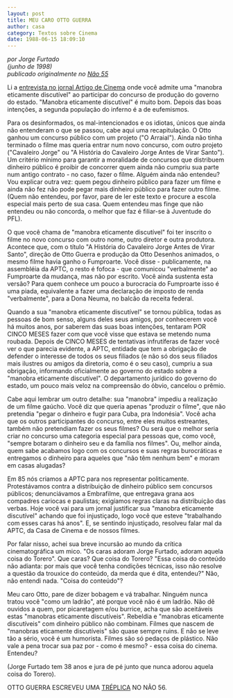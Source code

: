 ```yaml
---
layout: post
title: MEU CARO OTTO GUERRA
author: casa
category: Textos sobre Cinema
date: 1988-06-15 18:09:10
---
```

*por Jorge Furtado*\
*(junho de 1998)*\
*publicado originalmente no [Não 55](https://www.nao-til.com.br/nao-55/carotto.htm)*

Li a [entrevista no jornal Artigo de Cinema](https://www.nao-til.com.br/nao-56/ounivers.htm) onde você admite uma "manobra eticamente discutível" ao participar do concurso de produção do governo do estado. "Manobra eticamente discutível" é muito bom. Depois das boas intenções, a segunda população do inferno é a de eufemismos.

Para os desinformados, os mal-intencionados e os idiotas, únicos que ainda não entenderam o que se passou, cabe aqui uma recapitulação. O Otto ganhou um concurso público com um projeto ("O Arraial"). Ainda não tinha terminado o filme mas queria entrar num novo concurso, com outro projeto ("Cavaleiro Jorge" ou "A História do Cavaleiro Jorge Antes de Virar Santo"). Um critério mínimo para garantir a moralidade de concursos que distribuem dinheiro público é proibir de concorrer quem ainda não cumpriu sua parte num antigo contrato - no caso, fazer o filme. Alguém ainda não entendeu? Vou explicar outra vez: quem pegou dinheiro público para fazer um filme e ainda não fez não pode pegar mais dinheiro público para fazer outro filme. (Quem não entendeu, por favor, pare de ler este texto e procure a escola especial mais perto de sua casa. Quem entendeu mas finge que não entendeu ou não concorda, o melhor que faz é filiar-se à Juventude do PFL).

O que você chama de "manobra eticamente discutível" foi ter inscrito o filme no novo concurso com outro nome, outro diretor e outra produtora. Acontece que, com o título "A História do Cavaleiro Jorge Antes de Virar Santo", direção de Otto Guerra e produção da Otto Desenhos animados, o mesmo filme havia ganho o Fumproarte. Você disse - publicamente, na assembléia da APTC, o resto é fofoca - que comunicou "verbalmente" ao Fumproarte da mudança, mas não por escrito. Você ainda sustenta esta versão? Para quem conhece um pouco a burocracia do Fumproarte isso é uma piada, equivalente a fazer uma declaração de imposto de renda "verbalmente", para a Dona Neuma, no balcão da receita federal.

Quando a sua "manobra eticamente discutível" se tornou pública, todas as pessoas de bom senso, alguns deles seus amigos, por conhecerem você há muitos anos, por saberem das suas boas intenções, tentaram POR CINCO MESES fazer com que você visse que estava se metendo numa roubada. Depois de CINCO MESES de tentativas infrutíferas de fazer você ver o que parecia evidente, a APTC, entidade que tem a obrigação de defender o interesse de todos os seus filiados (e não só dos seus filiados mais ilustres ou amigos da diretoria, como é o seu caso), cumpriu a sua obrigação, informando oficialmente ao governo do estado sobre a "manobra eticamente discutível". O departamento jurídico do governo do estado, um pouco mais veloz na compreensão do óbvio, cancelou o prêmio.

Cabe aqui lembrar um outro detalhe: sua "manobra" impediu a realização de um filme gaúcho. Você diz que queria apenas "produzir o filme", que não pretendia "pegar o dinheiro e fugir para Cuba, pra Indonésia". Você acha que os outros participantes do concurso, entre eles muitos estreantes, também não pretendiam fazer os seus filmes? Ou será que o melhor seria criar no concurso uma categoria especial para pessoas que, como você, "sempre botaram o dinheiro seu e da família nos filmes". Ou, melhor ainda, quem sabe acabamos logo com os concursos e suas regras burocráticas e entregamos o dinheiro para aqueles que "não têm nenhum bem" e moram em casas alugadas?

Em 85 nós criamos a APTC para nos representar politicamente. Protestávamos contra a distribuição de dinheiro público sem concursos públicos; denunciávamos a Embrafilme, que entregava grana aos compadres cariocas e paulistas; exigíamos regras claras na distribuição das verbas. Hoje você vai para um jornal justificar sua "manobra eticamente discutível" achando que foi injustiçado, logo você que esteve "trabalhando com esses caras há anos". E, se sentindo injustiçado, resolveu falar mal da APTC, da Casa de Cinema e de nossos filmes.

Por falar nisso, achei sua breve incursão ao mundo da crítica cinematográfica um mico. "Os caras adoram Jorge Furtado, adoram aquela coisa do Torero". Que caras? Que coisa do Torero? "Essa coisa do conteúdo não adianta: por mais que você tenha condições técnicas, isso não resolve a questão da trouxice do conteúdo, da merda que é dita, entendeu?" Não, não entendi nada. "Coisa do conteúdo"?

Meu caro Otto, pare de dizer bobagem e vá trabalhar. Ninguém nunca tratou você "como um ladrão", até porque você não é um ladrão. Não dê ouvidos a quem, por picaretagem e/ou burrice, acha que são aceitáveis estas "manobras eticamente discutíveis". Rebeldia e "manobras eticamente discutíveis" com dinheiro público não combinam. Filmes que nascem de "manobras eticamente discutíveis" são quase sempre ruins. E não se leve tão a sério, você é um humorista. Filmes são só pedaços de plástico. Não vale a pena trocar sua paz por - como é mesmo? - essa coisa do cinema. Entendeu?

(Jorge Furtado tem 38 anos e jura de pé junto que nunca adorou aquela coisa do Torero).

OTTO GUERRA ESCREVEU UMA [TRÉPLICA](https://www.nao-til.com.br/nao-56/otomate.htm) NO NÃO 56.